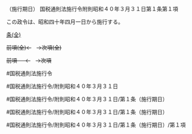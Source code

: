 （施行期日）
国税通則法施行令附則昭和４０年３月３１日第１条第１項

この政令は、昭和四十年四月一日から施行する。

[条(全)](国税通則法施行＿令附則昭和４０年３月３１日第１条_.md)

~~前項(全)←~~　~~→次項(全)~~

~~前項 　 ←~~　~~→次項~~



#国税通則法施行令

#国税通則法施行令/附則昭和４０年３月３１日

#国税通則法施行令/附則昭和４０年３月３１日/第１条（施行期日）

#国税通則法施行令/附則昭和４０年３月３１日/第１条（施行期日）

#国税通則法施行令/附則昭和４０年３月３１日/第１条（施行期日）/第１項

